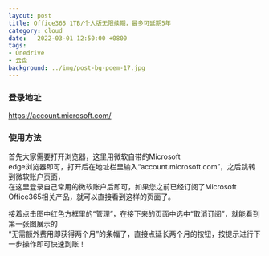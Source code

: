 ```yaml
---
layout: post
title: Office365 1TB/个人版无限续期，最多可延期5年
category: cloud
date:   2022-03-01 12:50:00 +0800
tags:
- Onedrive
- 云盘
background: ../img/post-bg-poem-17.jpg
---
```




### 登录地址<br>
https://account.microsoft.com/

### 使用方法<br>
首先大家需要打开浏览器，这里用微软自带的Microsoft <br>
edge浏览器即可，打开后在地址栏里输入“account.microsoft.com”，之后跳转到微软账户页面，<br>
在这里登录自己常用的微软账户后即可，如果您之前已经订阅了Microsoft <br>Office365相关产品，就可以直接看到这样的页面了。<br>

接着点击图中红色方框里的“管理”，在接下来的页面中选中“取消订阅”，就能看到第一张图展示的<br>
“无需额外费用即获得两个月”的条幅了，直接点延长两个月的按钮，按提示进行下一步操作即可快速到账！<br>
